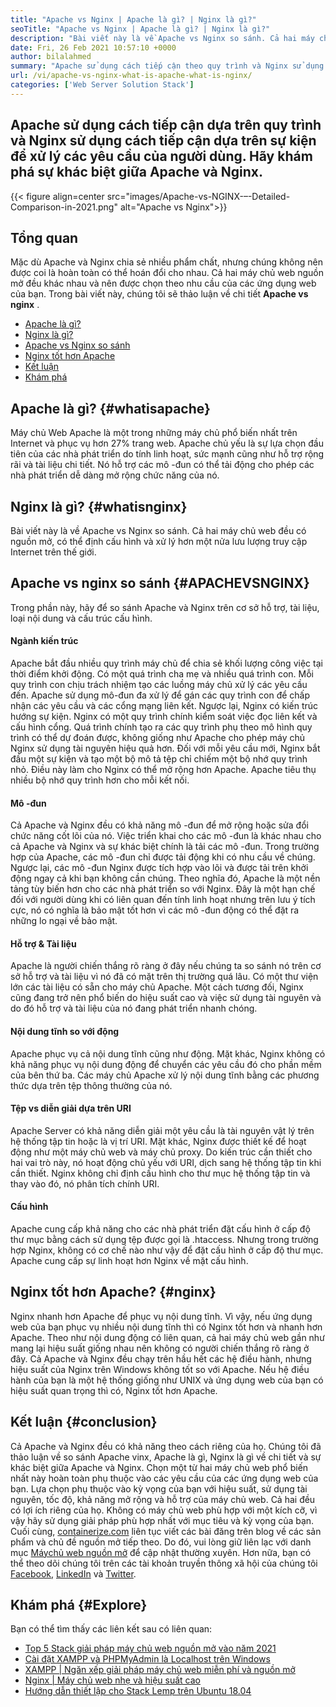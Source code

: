 ```yaml
---
title: "Apache vs Nginx | Apache là gì? | Nginx là gì?" 
seoTitle: "Apache vs Nginx | Apache là gì? | Nginx là gì?" 
description: "Bài viết này là về Apache vs Nginx so sánh. Cả hai máy chủ web đều có nguồn mở, có thể định cấu hình và xử lý hơn một nửa lưu lượng truy cập internet của thế giới." 
date: Fri, 26 Feb 2021 10:57:10 +0000
author: bilalahmed
summary: "Apache sử dụng cách tiếp cận theo quy trình và Nginx sử dụng cách tiếp cận dựa trên sự kiện để xử lý các yêu cầu của người dùng. Hãy khám phá sự khác biệt giữa Apache và Nginx." 
url: /vi/apache-vs-nginx-what-is-apache-what-is-nginx/
categories: ['Web Server Solution Stack']
---
```


## Apache sử dụng cách tiếp cận dựa trên quy trình và Nginx sử dụng cách tiếp cận dựa trên sự kiện để xử lý các yêu cầu của người dùng. Hãy khám phá sự khác biệt giữa Apache và Nginx.

{{< figure align=center src="images/Apache-vs-NGINX-–-Detailed-Comparison-in-2021.png" alt="Apache vs Nginx">}}


## Tổng quan
Mặc dù Apache và Nginx chia sẻ nhiều phẩm chất, nhưng chúng không nên được coi là hoàn toàn có thể hoán đổi cho nhau. Cả hai máy chủ web nguồn mở đều khác nhau và nên được chọn theo nhu cầu của các ứng dụng web của bạn. Trong bài viết này, chúng tôi sẽ thảo luận về chi tiết **Apache vs nginx** .
  * [Apache là gì?][1]
  * [Nginx là gì?][2]
  * [Apache vs Nginx so sánh][3]
  * [Nginx tốt hơn Apache][4]
  * [Kết luận][5]
  * [Khám phá][6]

## Apache là gì?   {#whatisapache}
Máy chủ Web Apache là một trong những máy chủ phổ biến nhất trên Internet và phục vụ hơn 27% trang web. Apache chủ yếu là sự lựa chọn đầu tiên của các nhà phát triển do tính linh hoạt, sức mạnh cũng như hỗ trợ rộng rãi và tài liệu chi tiết. Nó hỗ trợ các mô -đun có thể tải động cho phép các nhà phát triển dễ dàng mở rộng chức năng của nó.

## Nginx là gì?   {#whatisnginx}
Bài viết này là về Apache vs Nginx so sánh. Cả hai máy chủ web đều có nguồn mở, có thể định cấu hình và xử lý hơn một nửa lưu lượng truy cập Internet trên thế giới.

## Apache vs nginx so sánh   {#APACHEVSNGINX}
Trong phần này, hãy để so sánh Apache và Nginx trên cơ sở hỗ trợ, tài liệu, loại nội dung và cấu trúc cấu hình.

#### Ngành kiến ​​​​trúc
Apache bắt đầu nhiều quy trình máy chủ để chia sẻ khối lượng công việc tại thời điểm khởi động. Có một quá trình cha mẹ và nhiều quá trình con. Mỗi quy trình con chịu trách nhiệm tạo các luồng máy chủ xử lý các yêu cầu đến. Apache sử dụng mô-đun đa xử lý để gán các quy trình con để chấp nhận các yêu cầu và các cổng mạng liên kết. Ngược lại, Nginx có kiến ​​trúc hướng sự kiện. Nginx có một quy trình chính kiểm soát việc đọc liên kết và cấu hình cổng. Quá trình chính tạo ra các quy trình phụ theo mô hình quy trình có thể dự đoán được, không giống như Apache cho phép máy chủ Nginx sử dụng tài nguyên hiệu quả hơn. Đối với mỗi yêu cầu mới, Nginx bắt đầu một sự kiện và tạo một bộ mô tả tệp chỉ chiếm một bộ nhớ quy trình nhỏ. Điều này làm cho Nginx có thể mở rộng hơn Apache. Apache tiêu thụ nhiều bộ nhớ quy trình hơn cho mỗi kết nối.

#### Mô -đun
Cả Apache và Nginx đều có khả năng mô -đun để mở rộng hoặc sửa đổi chức năng cốt lõi của nó. Việc triển khai cho các mô -đun là khác nhau cho cả Apache và Nginx và sự khác biệt chính là tải các mô -đun. Trong trường hợp của Apache, các mô -đun chỉ được tải động khi có nhu cầu về chúng. Ngược lại, các mô -đun Nginx được tích hợp vào lõi và được tải trên khởi động ngay cả khi bạn không cần chúng. Theo nghĩa đó, Apache là một nền tảng tùy biến hơn cho các nhà phát triển so với Nginx. Đây là một hạn chế đối với người dùng khi có liên quan đến tính linh hoạt nhưng trên lưu ý tích cực, nó có nghĩa là bảo mật tốt hơn vì các mô -đun động có thể đặt ra những lo ngại về bảo mật.

#### Hỗ trợ & Tài liệu
Apache là người chiến thắng rõ ràng ở đây nếu chúng ta so sánh nó trên cơ sở hỗ trợ và tài liệu vì nó đã có mặt trên thị trường quá lâu. Có một thư viện lớn các tài liệu có sẵn cho máy chủ Apache. Một cách tương đối, Nginx cũng đang trở nên phổ biến do hiệu suất cao và việc sử dụng tài nguyên và do đó hỗ trợ và tài liệu của nó đang phát triển nhanh chóng.

#### Nội dung tĩnh so với động
Apache phục vụ cả nội dung tĩnh cũng như động. Mặt khác, Nginx không có khả năng phục vụ nội dung động để chuyển các yêu cầu đó cho phần mềm của bên thứ ba. Các máy chủ Apache xử lý nội dung tĩnh bằng các phương thức dựa trên tệp thông thường của nó.

#### Tệp vs diễn giải dựa trên URI
Apache Server có khả năng diễn giải một yêu cầu là tài nguyên vật lý trên hệ thống tập tin hoặc là vị trí URI. Mặt khác, Nginx được thiết kế để hoạt động như một máy chủ web và máy chủ proxy. Do kiến ​​trúc cần thiết cho hai vai trò này, nó hoạt động chủ yếu với URI, dịch sang hệ thống tập tin khi cần thiết. Nginx không chỉ định cấu hình cho thư mục hệ thống tập tin và thay vào đó, nó phân tích chính URI.

#### Cấu hình
Apache cung cấp khả năng cho các nhà phát triển đặt cấu hình ở cấp độ thư mục bằng cách sử dụng tệp được gọi là .htaccess. Nhưng trong trường hợp Nginx, không có cơ chế nào như vậy để đặt cấu hình ở cấp độ thư mục. Apache cung cấp sự linh hoạt hơn Nginx về mặt cấu hình.

## Nginx tốt hơn Apache?   {#nginx}
Nginx nhanh hơn Apache để phục vụ nội dung tĩnh. Vì vậy, nếu ứng dụng web của bạn phục vụ nhiều nội dung tĩnh thì có Nginx tốt hơn và nhanh hơn Apache. Theo như nội dung động có liên quan, cả hai máy chủ web gần như mang lại hiệu suất giống nhau nên không có người chiến thắng rõ ràng ở đây. Cả Apache và Nginx đều chạy trên hầu hết các hệ điều hành, nhưng hiệu suất của Nginx trên Windows không tốt so với Apache. Nếu hệ điều hành của bạn là một hệ thống giống như UNIX và ứng dụng web của bạn có hiệu suất quan trọng thì có, Nginx tốt hơn Apache.

## Kết luận   {#conclusion}
Cả Apache và Nginx đều có khả năng theo cách riêng của họ. Chúng tôi đã thảo luận về so sánh Apache vinx, Apache là gì, Nginx là gì về chi tiết và sự khác biệt giữa Apache và Nginx. Chọn một từ hai máy chủ web phổ biến nhất này hoàn toàn phụ thuộc vào các yêu cầu của các ứng dụng web của bạn. Lựa chọn phụ thuộc vào kỳ vọng của bạn với hiệu suất, sử dụng tài nguyên, tốc độ, khả năng mở rộng và hỗ trợ của máy chủ web. Cả hai đều có lợi ích riêng của họ. Không có máy chủ web phù hợp với một kích cỡ, vì vậy hãy sử dụng giải pháp phù hợp nhất với mục tiêu và kỳ vọng của bạn.
Cuối cùng, [containerize.com][7] liên tục viết các bài đăng trên blog về các sản phẩm và chủ đề nguồn mở tiếp theo. Do đó, vui lòng giữ liên lạc với danh mục [Máy ​​chủ web nguồn mở][8] để cập nhật thường xuyên. Hơn nữa, bạn có thể theo dõi chúng tôi trên các tài khoản truyền thông xã hội của chúng tôi [Facebook][9], [LinkedIn][10] và [Twitter][11].

## Khám phá   {#Explore}
Bạn có thể tìm thấy các liên kết sau có liên quan:
  * [Top 5 Stack giải pháp máy chủ web nguồn mở vào năm 2021][12]
  * [Cài đặt XAMPP và PHPMyAdmin là Localhost trên Windows][13]
  * [XAMPP | Ngăn xếp giải pháp máy chủ web miễn phí và nguồn mở][14]
  * [Nginx | Máy chủ web nhẹ và hiệu suất cao][15]
  * [Hướng dẫn thiết lập cho Stack Lemp trên Ubuntu 18.04][16]

  
[1]: #whatisapache
[2]: #whatisnginx
[3]: #apachevsnginx
[4]: #nginx
[5]: #conclusion
[6]: #explore
[7]: https://www.containerize.com/
[8]: https://blog.containerize.com/category/web-server-solution-stack/
[9]: https://web.facebook.com/containerize
[10]: https://www.linkedin.com/company/containerize/
[11]: https://twitter.com/containerize_co
[12]: https://blog.containerize.com/2021/01/08/top-5-open-source-web-server-solution-stacks-in-2021/
[13]: https://blog.containerize.com/database-management-software/how-to-setup-xampp-and-phpmyadmin-as-localhost-on-windows/
[14]: https://products.containerize.com/solution-stack/xampp
[15]: https://products.containerize.com/solution-stack/nginx
[16]: https://blog.containerize.com/web-server-solution-stack/setup-tutorial-for-lemp-stack-on-ubuntu-18-04/
